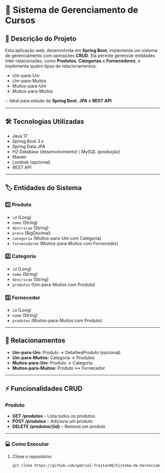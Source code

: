 # 🚀 Sistema de Gerenciamento de Cursos

## 📌 Descrição do Projeto
Esta aplicação web, desenvolvida em **Spring Boot**, implementa um sistema de gerenciamento com operações **CRUD**. Ela permite gerenciar entidades inter-relacionadas, como **Produtos**, **Categorias** e **Fornecedores**, e implementa quatro tipos de relacionamentos:

- Um-para-Um  
- Um-para-Muitos  
- Muitos-para-Um  
- Muitos-para-Muitos  

💡 Ideal para estudo de **Spring Boot**, **JPA** e **REST API**.

---

## 🛠 Tecnologias Utilizadas
- Java 17  
- Spring Boot 3.x  
- Spring Data JPA  
- H2 Database (desenvolvimento) / MySQL (produção)  
- Maven  
- Lombok (opcional)  
- REST API  

---

## 🏷 Entidades do Sistema

### 1️⃣ Produto
- `id` (Long)  
- `nome` (String)  
- `descricao` (String)  
- `preco` (BigDecimal)  
- `categoria` (Muitos-para-Um com Categoria)  
- `fornecedores` (Muitos-para-Muitos com Fornecedor)  

### 2️⃣ Categoria
- `id` (Long)  
- `nome` (String)  
- `descricao` (String)  
- `produtos` (Um-para-Muitos com Produto)  

### 3️⃣ Fornecedor
- `id` (Long)  
- `nome` (String)  
- `produtos` (Muitos-para-Muitos com Produto)  

---

## 🔗 Relacionamentos
- **Um-para-Um:** Produto → DetalhesProduto (opcional)  
- **Um-para-Muitos:** Categoria → Produtos  
- **Muitos-para-Um:** Produto → Categoria  
- **Muitos-para-Muitos:** Produto ↔ Fornecedor  

---

## ⚡ Funcionalidades CRUD

### Produto
- **GET /produtos** – Lista todos os produtos  
- **POST /produtos** – Adiciona um produto  
- **DELETE /produtos/{id}** – Remove um produto  

---

### 💻 Como Executar
1. Clone o repositório:
   ```bash
   git clone https://github.com/gabriel-freitas96/Sistema-de-Gerenciamento-de-Cursos.git
